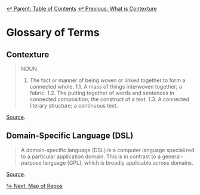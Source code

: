 ﻿[↩  Parent: Table of Contents](../README.md)
[↩  Previous: What is Contexture](what-is-contexture.md)

# Glossary of Terms

## Contexture

> NOUN
> 1. The fact or manner of being woven or linked together to form a
> connected whole.
> 1.1. A mass of things interwoven together; a fabric.
> 1.2. The putting together of words and sentences in connected
> composition; the construct of a text.
> 1.3. A connected literary structure; a continuous text.

[Source](https://en.oxforddictionaries.com/definition/us/contexture).

## Domain-Specific Language (DSL)

> A domain-specific language (DSL) is a computer language specialized
> to a particular application domain. This is in contrast to a
> general-purpose language (GPL), which is broadly applicable across
> domains.

[Source](https://en.wikipedia.org/wiki/Domain-specific_language).

[↪ Next: Map of Repos](map-of-repos.md)
